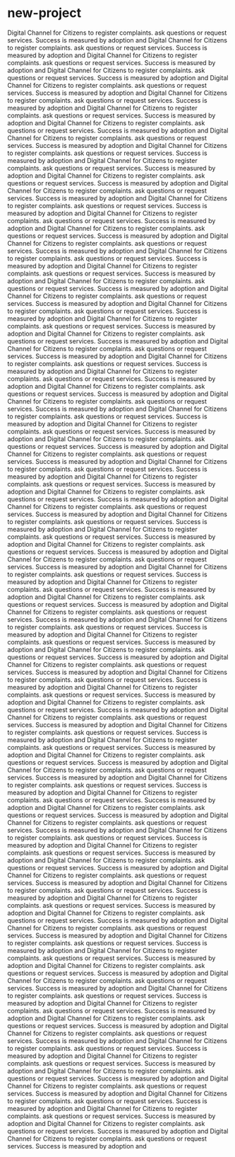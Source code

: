 # new-project
Digital Channel for Citizens to register complaints. ask questions or request services. Success is measured by adoption and Digital Channel for Citizens to register complaints. ask questions or request services. Success is measured by adoption and Digital Channel for Citizens to register complaints. ask questions or request services. Success is measured by adoption and Digital Channel for Citizens to register complaints. ask questions or request services. Success is measured by adoption and Digital Channel for Citizens to register complaints. ask questions or request services. Success is measured by adoption and Digital Channel for Citizens to register complaints. ask questions or request services. Success is measured by adoption and Digital Channel for Citizens to register complaints. ask questions or request services. Success is measured by adoption and Digital Channel for Citizens to register complaints. ask questions or request services. Success is measured by adoption and Digital Channel for Citizens to register complaints. ask questions or request services. Success is measured by adoption and Digital Channel for Citizens to register complaints. ask questions or request services. Success is measured by adoption and Digital Channel for Citizens to register complaints. ask questions or request services. Success is measured by adoption and Digital Channel for Citizens to register complaints. ask questions or request services. Success is measured by adoption and Digital Channel for Citizens to register complaints. ask questions or request services. Success is measured by adoption and Digital Channel for Citizens to register complaints. ask questions or request services. Success is measured by adoption and Digital Channel for Citizens to register complaints. ask questions or request services. Success is measured by adoption and Digital Channel for Citizens to register complaints. ask questions or request services. Success is measured by adoption and Digital Channel for Citizens to register complaints. ask questions or request services. Success is measured by adoption and Digital Channel for Citizens to register complaints. ask questions or request services. Success is measured by adoption and Digital Channel for Citizens to register complaints. ask questions or request services. Success is measured by adoption and Digital Channel for Citizens to register complaints. ask questions or request services. Success is measured by adoption and Digital Channel for Citizens to register complaints. ask questions or request services. Success is measured by adoption and Digital Channel for Citizens to register complaints. ask questions or request services. Success is measured by adoption and Digital Channel for Citizens to register complaints. ask questions or request services. Success is measured by adoption and Digital Channel for Citizens to register complaints. ask questions or request services. Success is measured by adoption and Digital Channel for Citizens to register complaints. ask questions or request services. Success is measured by adoption and Digital Channel for Citizens to register complaints. ask questions or request services. Success is measured by adoption and Digital Channel for Citizens to register complaints. ask questions or request services. Success is measured by adoption and Digital Channel for Citizens to register complaints. ask questions or request services. Success is measured by adoption and Digital Channel for Citizens to register complaints. ask questions or request services. Success is measured by adoption and Digital Channel for Citizens to register complaints. ask questions or request services. Success is measured by adoption and Digital Channel for Citizens to register complaints. ask questions or request services. Success is measured by adoption and Digital Channel for Citizens to register complaints. ask questions or request services. Success is measured by adoption and Digital Channel for Citizens to register complaints. ask questions or request services. Success is measured by adoption and Digital Channel for Citizens to register complaints. ask questions or request services. Success is measured by adoption and Digital Channel for Citizens to register complaints. ask questions or request services. Success is measured by adoption and Digital Channel for Citizens to register complaints. ask questions or request services. Success is measured by adoption and Digital Channel for Citizens to register complaints. ask questions or request services. Success is measured by adoption and Digital Channel for Citizens to register complaints. ask questions or request services. Success is measured by adoption and Digital Channel for Citizens to register complaints. ask questions or request services. Success is measured by adoption and Digital Channel for Citizens to register complaints. ask questions or request services. Success is measured by adoption and Digital Channel for Citizens to register complaints. ask questions or request services. Success is measured by adoption and Digital Channel for Citizens to register complaints. ask questions or request services. Success is measured by adoption and Digital Channel for Citizens to register complaints. ask questions or request services. Success is measured by adoption and Digital Channel for Citizens to register complaints. ask questions or request services. Success is measured by adoption and Digital Channel for Citizens to register complaints. ask questions or request services. Success is measured by adoption and Digital Channel for Citizens to register complaints. ask questions or request services. Success is measured by adoption and Digital Channel for Citizens to register complaints. ask questions or request services. Success is measured by adoption and Digital Channel for Citizens to register complaints. ask questions or request services. Success is measured by adoption and Digital Channel for Citizens to register complaints. ask questions or request services. Success is measured by adoption and Digital Channel for Citizens to register complaints. ask questions or request services. Success is measured by adoption and Digital Channel for Citizens to register complaints. ask questions or request services. Success is measured by adoption and Digital Channel for Citizens to register complaints. ask questions or request services. Success is measured by adoption and Digital Channel for Citizens to register complaints. ask questions or request services. Success is measured by adoption and Digital Channel for Citizens to register complaints. ask questions or request services. Success is measured by adoption and Digital Channel for Citizens to register complaints. ask questions or request services. Success is measured by adoption and Digital Channel for Citizens to register complaints. ask questions or request services. Success is measured by adoption and Digital Channel for Citizens to register complaints. ask questions or request services. Success is measured by adoption and Digital Channel for Citizens to register complaints. ask questions or request services. Success is measured by adoption and Digital Channel for Citizens to register complaints. ask questions or request services. Success is measured by adoption and Digital Channel for Citizens to register complaints. ask questions or request services. Success is measured by adoption and Digital Channel for Citizens to register complaints. ask questions or request services. Success is measured by adoption and Digital Channel for Citizens to register complaints. ask questions or request services. Success is measured by adoption and Digital Channel for Citizens to register complaints. ask questions or request services. Success is measured by adoption and Digital Channel for Citizens to register complaints. ask questions or request services. Success is measured by adoption and Digital Channel for Citizens to register complaints. ask questions or request services. Success is measured by adoption and Digital Channel for Citizens to register complaints. ask questions or request services. Success is measured by adoption and Digital Channel for Citizens to register complaints. ask questions or request services. Success is measured by adoption and Digital Channel for Citizens to register complaints. ask questions or request services. Success is measured by adoption and Digital Channel for Citizens to register complaints. ask questions or request services. Success is measured by adoption and Digital Channel for Citizens to register complaints. ask questions or request services. Success is measured by adoption and Digital Channel for Citizens to register complaints. ask questions or request services. Success is measured by adoption and Digital Channel for Citizens to register complaints. ask questions or request services. Success is measured by adoption and Digital Channel for Citizens to register complaints. ask questions or request services. Success is measured by adoption and Digital Channel for Citizens to register complaints. ask questions or request services. Success is measured by adoption and Digital Channel for Citizens to register complaints. ask questions or request services. Success is measured by adoption and Digital Channel for Citizens to register complaints. ask questions or request services. Success is measured by adoption and Digital Channel for Citizens to register complaints. ask questions or request services. Success is measured by adoption and Digital Channel for Citizens to register complaints. ask questions or request services. Success is measured by adoption and Digital Channel for Citizens to register complaints. ask questions or request services. Success is measured by adoption and Digital Channel for Citizens to register complaints. ask questions or request services. Success is measured by adoption and Digital Channel for Citizens to register complaints. ask questions or request services. Success is measured by adoption and Digital Channel for Citizens to register complaints. ask questions or request services. Success is measured by adoption and Digital Channel for Citizens to register complaints. ask questions or request services. Success is measured by adoption and Digital Channel for Citizens to register complaints. ask questions or request services. Success is measured by adoption and Digital Channel for Citizens to register complaints. ask questions or request services. Success is measured by adoption and 

